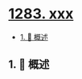 # [1283. xxx](https://github.com/Tdahuyou/TNotes.leetcode/tree/main/notes/1283.%20xxx)

<!-- region:toc -->

- [1. 📝 概述](#1--概述)

<!-- endregion:toc -->

## 1. 📝 概述
